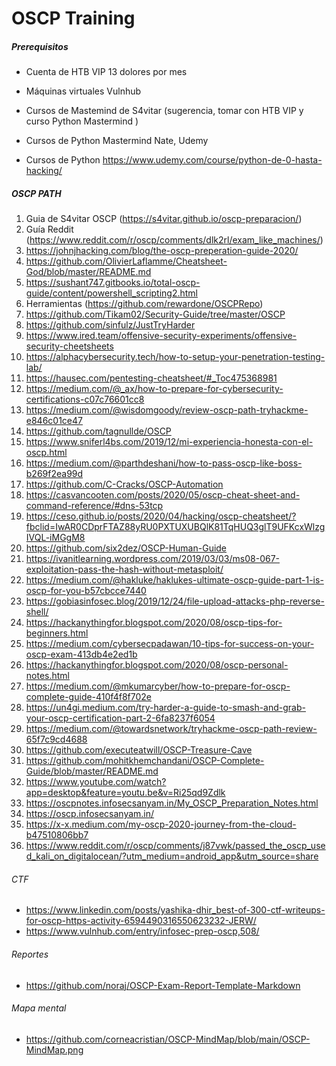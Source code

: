 # OSCP Training

##### Prerequisitos

* Cuenta de HTB VIP 13 dolores por mes 

* Máquinas virtuales Vulnhub

* Cursos de Mastemind de S4vitar (sugerencia, tomar con HTB VIP y curso Python Mastermind )

* Cursos de Python Mastermind Nate, Udemy 

* Cursos de Python https://www.udemy.com/course/python-de-0-hasta-hacking/ 

##### OSCP PATH

1. Guia de S4vitar OSCP (https://s4vitar.github.io/oscp-preparacion/)
2. Guía Reddit (https://www.reddit.com/r/oscp/comments/dlk2rl/exam_like_machines/)
3. https://johnjhacking.com/blog/the-oscp-preperation-guide-2020/
4. https://github.com/OlivierLaflamme/Cheatsheet-God/blob/master/README.md
5. https://sushant747.gitbooks.io/total-oscp-guide/content/powershell_scripting2.html
6. Herramientas (https://github.com/rewardone/OSCPRepo)
7. https://github.com/Tikam02/Security-Guide/tree/master/OSCP
8. https://github.com/sinfulz/JustTryHarder
9. https://www.ired.team/offensive-security-experiments/offensive-security-cheetsheets
10. https://alphacybersecurity.tech/how-to-setup-your-penetration-testing-lab/
11. https://hausec.com/pentesting-cheatsheet/#_Toc475368981
12. https://medium.com/@_ax/how-to-prepare-for-cybersecurity-certifications-c07c76601cc8
13. https://medium.com/@wisdomgoody/review-oscp-path-tryhackme-e846c01ce47
14. https://github.com/tagnullde/OSCP
15. https://www.sniferl4bs.com/2019/12/mi-experiencia-honesta-con-el-oscp.html
16. https://medium.com/@parthdeshani/how-to-pass-oscp-like-boss-b269f2ea99d
17. https://github.com/C-Cracks/OSCP-Automation
18. https://casvancooten.com/posts/2020/05/oscp-cheat-sheet-and-command-reference/#dns-53tcp
19. https://ceso.github.io/posts/2020/04/hacking/oscp-cheatsheet/?fbclid=IwAR0CDprFTAZ88yRU0PXTUXUBQlK81TqHUQ3glT9UFKcxWlzgIVQL-iMGgM8
20. https://github.com/six2dez/OSCP-Human-Guide
21. https://ivanitlearning.wordpress.com/2019/03/03/ms08-067-exploitation-pass-the-hash-without-metasploit/
22. https://medium.com/@hakluke/haklukes-ultimate-oscp-guide-part-1-is-oscp-for-you-b57cbcce7440
23. https://gobiasinfosec.blog/2019/12/24/file-upload-attacks-php-reverse-shell/
24. https://hackanythingfor.blogspot.com/2020/08/oscp-tips-for-beginners.html
25. https://medium.com/cybersecpadawan/10-tips-for-success-on-your-oscp-exam-413db4e2ed1b
26. https://hackanythingfor.blogspot.com/2020/08/oscp-personal-notes.html
27. https://medium.com/@mkumarcyber/how-to-prepare-for-oscp-complete-guide-410f4f8f702e
28. https://un4gi.medium.com/try-harder-a-guide-to-smash-and-grab-your-oscp-certification-part-2-6fa8237f6054
29. https://medium.com/@towardsnetwork/tryhackme-oscp-path-review-65f7c9cd4688
30. https://github.com/executeatwill/OSCP-Treasure-Cave
31. https://github.com/mohitkhemchandani/OSCP-Complete-Guide/blob/master/README.md
32. https://www.youtube.com/watch?app=desktop&feature=youtu.be&v=Ri25qd9Zdlk
33. https://oscpnotes.infosecsanyam.in/My_OSCP_Preparation_Notes.html
34. https://oscp.infosecsanyam.in/
35. https://x-x.medium.com/my-oscp-2020-journey-from-the-cloud-b47510806bb7
36. https://www.reddit.com/r/oscp/comments/j87vwk/passed_the_oscp_used_kali_on_digitalocean/?utm_medium=android_app&utm_source=share

###### CTF

* https://www.linkedin.com/posts/yashika-dhir_best-of-300-ctf-writeups-for-oscp-https-activity-6594490316550623232-JERW/
* https://www.vulnhub.com/entry/infosec-prep-oscp,508/

###### Reportes

* https://github.com/noraj/OSCP-Exam-Report-Template-Markdown

###### Mapa mental

* https://github.com/corneacristian/OSCP-MindMap/blob/main/OSCP-MindMap.png
